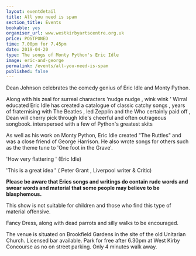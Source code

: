 ```yaml
---
layout: eventdetail
title: All you need is spam
section_title: Events
bookable: yes
organiser_url: www.westkirbyartscentre.org.uk
price: POSTPONED
time: 7.00pm for 7.45pm
date: 2019-04-20
type: The songs of Monty Python's Eric Idle
image: eric-and-george
permalink: /events/all-you-need-is-spam
published: false
---
```


Dean Johnson celebrates the comedy genius of Eric Idle and Monty Python.

Along with his zeal for surreal characters 'nudge nudge , wink wink ' Wirral educated Eric Idle has created a catalogue of classic catchy songs , years of fraternising with The Beatles , led Zepplin and the Who certainly paid off , Dean will cherry pick through Idle's cheerful and often outrageous songbook. interspersed with a few of Python's greatest skits

As well as his work on Monty Python, Eric Idle created "The Ruttles" and was a close friend of George Harrison. He also wrote songs for others such as the theme tune to 'One foot in the Grave'.

'How very flattering ' (Eric Idle)

'This is a great idea'' ( Peter Grant , Liverpool writer & Critic)

**Please be aware that Erics songs and writings do contain rude words and swear words and material that some people may believe to be blasphemous.**

This show is not suitable for children and those who find this type of material offensive.

Fancy Dress, along with dead parrots and silly walks to be encouraged.  

The venue is situated on Brookfield Gardens in the site of the old Unitarian Church. Licensed bar available. Park for free after 6.30pm at West Kirby Concourse as no on street parking. Only 4 minutes walk away.
